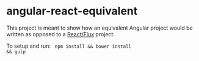 # angular-react-equivalent

This project is meant to show how an equivalent Angular project would be written as opposed to a [React/Flux](https://github.com/celerityweb/react-flux-boilerplate) project.

To setup and run:
<code>
npm install && bower install && gulp
</code>
